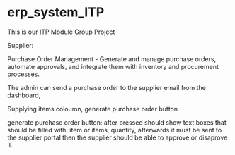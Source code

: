 # erp_system_ITP

This is our ITP Module Group Project

Supplier:

Purchase Order Management - Generate and manage purchase orders, automate approvals, and integrate them with inventory and procurement processes.

The admin can send a purchase order to the supplier email from the dashboard, 

Supplying items coloumn, generate purchase order button


generate purchase order button: after pressed should show text boxes that should be filled with, item or items, quantity, afterwards it must be sent to the supplier portal then the supplier should be able to approve or disaprove it.